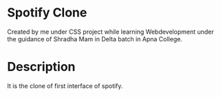 # Spotify Clone

Created by me under CSS project while learning Webdevelopment under the guidance of Shradha Mam in Delta batch in Apna College.

# Description 

It is the clone of first interface of spotify.
